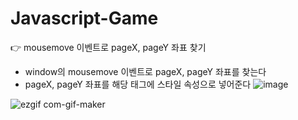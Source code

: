 # Javascript-Game

👉 mousemove 이벤트로 pageX, pageY 좌표 찾기
  - window의 mousemove 이벤트로 pageX, pageY 좌표를 찾는다
  - pageX, pageY 좌표를 해당 태그에 스타일 속성으로 넣어준다
![image](https://user-images.githubusercontent.com/82692118/124777795-6ac1f680-df7b-11eb-8555-e1b955be4474.png)

![ezgif com-gif-maker](https://user-images.githubusercontent.com/82692118/124776556-811b8280-df7a-11eb-833b-f1400f4e163a.gif)
